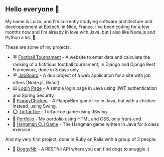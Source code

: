 ## Hello everyone 🤗

My name is Luiza, and I'm currently studying software architecture and developpement at Epitech, in Nice, France. I've been coding for a few months now and I'm already in love with Java, but I also like Node.js and Python a lot. 🌹

These are some of my projects:
- 🪧 [Football Tournament](https://github.com/luizanbrg/test_technique) - A website to enter data and calculate the ranking of a 
fictitious football tournament, in Django and Django Rest Framework, done in 3 days only. 
- 🪧 [JobBoard](https://github.com/luizanbrg/jobBoard) - A duo project of a web application for a site with job offers (Node.js, React)
- ⌨️ [Login Page](https://github.com/luizanbrg/login-auth-api) - A simple login page in Java using JWT authentication and Spring Security
- 🐔 [FlappyChicken](https://github.com/luizanbrg/flappychicken) - A FlappyBird game like in Java, but with a chicken instead, using Swing.
- ⭕️ [TicTacToe](https://github.com/luizanbrg/tictactoe) - TicTacToe game using JSwing
- 💭 [Portfolio](https://github.com/luizanbrg/portfolio-luiza) - My portfolio using HTML and CSS, only front-end
- 📝 [Hangman CLI Game](https://github.com/luizanbrg/hangman) - The Hangman game written in Java for a class exercise

And my very first project, done in Ruby on Rails with a group of 3 people:
- 🐶 [DoggyNb](https://github.com/luizanbrg/doggynb2) - A RESTful API where you can find dogs to snuggle :)
